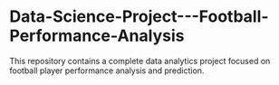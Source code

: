 # Data-Science-Project---Football-Performance-Analysis
This repository contains a complete data analytics project focused on football player performance analysis and prediction.
